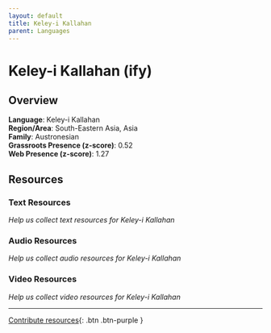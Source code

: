 ```yaml
---
layout: default
title: Keley-i Kallahan
parent: Languages
---
```


# Keley-i Kallahan (ify)

## Overview

**Language**: Keley-i Kallahan  
**Region/Area**: South-Eastern Asia, Asia  
**Family**: Austronesian  
**Grassroots Presence (z-score)**: 0.52  
**Web Presence (z-score)**: 1.27  

## Resources

### Text Resources
*Help us collect text resources for Keley-i Kallahan*

### Audio Resources
*Help us collect audio resources for Keley-i Kallahan*

### Video Resources
*Help us collect video resources for Keley-i Kallahan*

---

[Contribute resources](https://forms.office.com/e/1SfLJx3u1r){: .btn .btn-purple }
